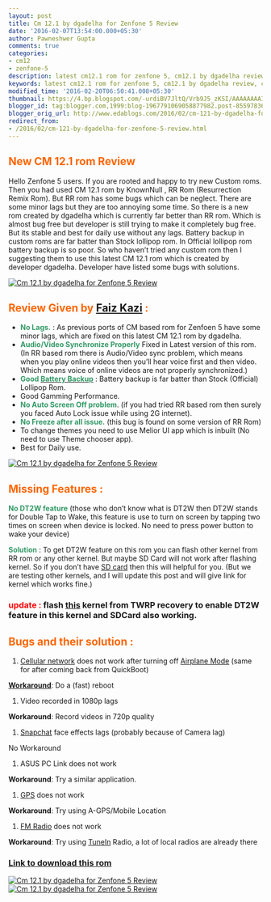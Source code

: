 ```yaml
---
layout: post
title: Cm 12.1 by dgadelha for Zenfone 5 Review
date: '2016-02-07T13:54:00.000+05:30'
author: Pawneshwer Gupta
comments: true
categories:
- cm12
- zenfone-5
description: latest cm12.1 rom for zenfone 5, cm12.1 by dgadelha review, cm12.1 rom by dgadelha bugs features and solutions,latest cm12.1 stable rom for zenfone 5
keywords: latest cm12.1 rom for zenfone 5, cm12.1 by dgadelha review, cm12.1 rom by dgadelha bugs features and solutions,latest cm12.1 stable rom for zenfone 5
modified_time: '2016-02-20T06:50:41.008+05:30'
thumbnail: https://4.bp.blogspot.com/-urdiBV7JltQ/Vrb9J5_zKSI/AAAAAAAAIPE/LqjZeub2g5k/s72-c/CM12_1%2Bcopy.jpg
blogger_id: tag:blogger.com,1999:blog-1967791069058877982.post-8559783613573811925
blogger_orig_url: http://www.edablogs.com/2016/02/cm-121-by-dgadelha-for-zenfone-5-review.html
redirect_from:
- /2016/02/cm-121-by-dgadelha-for-zenfone-5-review.html
---
```


## <span style="color: #ff6600;">New CM 12.1 rom Review</span>

Hello Zenfone 5 users. If you are rooted and happy to try new Custom roms. Then you had used CM 12.1 rom by KnownNull , RR Rom (Resurrection Remix Rom). But RR rom has some bugs which can be neglect. There are some minor lags but they are too annoying some time. So there is a new rom created by dgadelha which is currently far better than RR rom. Which is almost bug free but developer is still trying to make it completely bug free. But its stable and best for daily use without any lags. Battery backup in custom roms are far batter than Stock lollipop rom. In Official lollipop rom battery backup is so poor. So who haven’t tried any custom rom then I suggesting them to use this latest CM 12.1 rom which is created by developer dgadelha. Developer have listed some bugs with solutions.

[![Cm 12.1 by dgadelha for Zenfone 5 Review](https://4.bp.blogspot.com/-urdiBV7JltQ/Vrb9J5_zKSI/AAAAAAAAIPE/LqjZeub2g5k/s320/CM12_1%2Bcopy.jpg "Cm 12.1 by dgadelha for Zenfone 5 Review")](https://4.bp.blogspot.com/-urdiBV7JltQ/Vrb9J5_zKSI/AAAAAAAAIPE/LqjZeub2g5k/s1600/CM12_1%2Bcopy.jpg)

## <span style="color: #ff6600;">Review Given by [Faiz Kazi](https://www.facebook.com/faiz.kazi.54) :</span>

*   <span style="color: #339966;">**No Lags.**</span> : As previous ports of CM based rom for Zenfoen 5 have some minor lags, which are fixed on this latest CM 12.1 rom by dgadelha.
*   <span style="color: #339966;">**Audio/Video Synchronize Properly**</span> Fixed in Latest version of this rom. (In RR based rom there is Audio/Video sync problem, which means when you play online videos then you’ll hear voice first and then video. Which means voice of online videos are not properly synchronized.)
*   <span style="color: #339966;">**Good [<span style="color: #339966;">Battery Backup</span>](http://en.wikipedia.org/wiki/Uninterruptible_power_supply "Uninterruptible power supply")** </span>: Battery backup is far batter than Stock (Official) Lollipop Rom.
*   Good Gamming Performance.
*   **<span style="color: #339966;">No Auto Screen Off problem</span>**. (if you had tried RR based rom then surely you faced Auto Lock issue while using 2G internet).
*   <span style="color: #339966;">**No Freeze after all issue.**</span> (this bug is found on some version of RR Rom)
*   To change themes you need to use Melior UI app which is inbuilt (No need to use Theme chooser app).
*   Best for Daily use.

[![Cm 12.1 by dgadelha for Zenfone 5 Review](https://3.bp.blogspot.com/-6gxznIrdjTM/VrrVhTLEY2I/AAAAAAAAIQI/EI38Kr1mFKo/s1600/attachment.php%2Bcopy.jpg "Cm 12.1 by dgadelha for Zenfone 5 Review")](https://3.bp.blogspot.com/-6gxznIrdjTM/VrrVhTLEY2I/AAAAAAAAIQI/EI38Kr1mFKo/s1600/attachment.php%2Bcopy.jpg)

## <span style="color: #ff6600;">Missing Features :</span>

<span style="color: #339966;">**No DT2W feature**</span> (those who don’t know what is DT2W then DT2W stands for Double Tap to Wake, this feature is use to turn on screen by tapping two times on screen when device is locked. No need to press power button to wake your device)

<span style="color: #339966;">**Solution**</span> : To get DT2W feature on this rom you can flash other kernel from RR rom or any other kernel. But maybe SD Card will not work after flashing kernel. So if you don’t have [SD card](http://www.sdcard.org "Secure Digital") then this will helpful for you. (But we are testing other kernels, and I will update this post and will give link for kernel which works fine.)  

### **<span style="color:red;">update :</span>** flash [this](https://drive.google.com/file/d/0BwzvmnP6Q7x9b3dyS2drcFRDVVE/view) kernel from TWRP recovery to enable DT2W feature in this kernel and SDCard also working.

## <span style="color: #ff6600;">Bugs and their solution :</span>

1.  [Cellular network](http://en.wikipedia.org/wiki/Cellular_network "Cellular network") does not work after turning off [Airplane Mode](http://en.wikipedia.org/wiki/Airplane_mode "Airplane mode") (same for after coming back from QuickBoot)

**[Workaround](http://en.wikipedia.org/wiki/Workaround "Workaround")**: Do a (fast) reboot

1.  Video recorded in 1080p lags

**Workaround**: Record videos in 720p quality

1.  [Snapchat](http://snapchat.com "Snapchat") face effects lags (probably because of Camera lag)

No Workaround

1.  ASUS PC Link does not work

**Workaround**: Try a similar application.

1.  [GPS](http://en.wikipedia.org/wiki/Global_Positioning_System "Global Positioning System") does not work

**Workaround**: Try using A-GPS/Mobile Location

1.  [FM Radio](http://en.wikipedia.org/wiki/FM_broadcasting "FM broadcasting") does not work

**Workaround**: Try using [TuneIn](http://www.tunein.com "TuneIn") Radio, a lot of local radios are already there

### [Link to download this rom](http://forum.xda-developers.com/zenfone-5/development/rom-cyanozenmod-12-1-t3299201)

[![Cm 12.1 by dgadelha for Zenfone 5 Review](https://3.bp.blogspot.com/-1XYEMqnJYMM/Vrb9LQpzn-I/AAAAAAAAIPI/5M-EtLdF0lg/s320/attachment.php%2Bcopy.jpg "Cm 12.1 by dgadelha for Zenfone 5 Review")](https://3.bp.blogspot.com/-1XYEMqnJYMM/Vrb9LQpzn-I/AAAAAAAAIPI/5M-EtLdF0lg/s1600/attachment.php%2Bcopy.jpg)[![Cm 12.1 by dgadelha for Zenfone 5 Review](https://3.bp.blogspot.com/-yyh6BHOg1nw/Vrb9JTFBcYI/AAAAAAAAIPA/qtR5u4IzJY4/s320/attachment.php%2Bcopy.png "Cm 12.1 by dgadelha for Zenfone 5 Review")](https://3.bp.blogspot.com/-yyh6BHOg1nw/Vrb9JTFBcYI/AAAAAAAAIPA/qtR5u4IzJY4/s1600/attachment.php%2Bcopy.png)